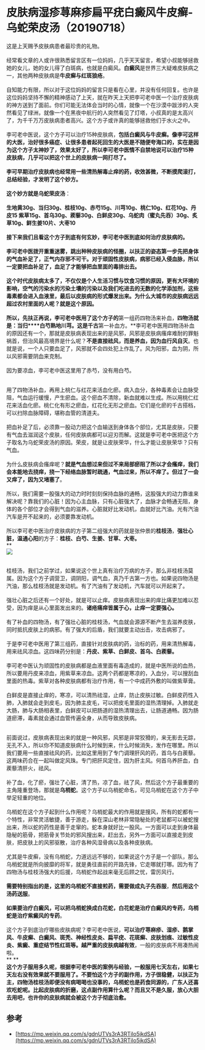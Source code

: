# 皮肤病湿疹荨麻疹扁平疣白癜风牛皮癣-乌蛇荣皮汤（20190718）


这是上天赐予皮肤病患者最珍贵的礼物。<br /> <br />经常看文章的人或许很熟悉留言区有一位妈妈，几乎天天留言，希望小叔能够拯救她的女儿，她的女儿得了白斑病，也就是白癜风。**白癜风**是世界三大疑难皮肤病之一，其他两种皮肤病是**牛皮癣与红斑狼疮**。<br /> <br />自知能力有限，所以对于这位妈妈的留言只是看在心里，并没有任何回复。也许是这位妈妈坚持不懈的精神感动了上天，就在昨天上天把李可老中医一个治疗皮肤病的神方送到了面前。你们可能无法体会当时的心情，就像一个在沙漠中跋涉的人突然看见了绿洲，就像一个在黑夜中航行的人突然看见了灯塔，小叔真的是太高兴了，为千千万万皮肤病患者高兴。这个方子或许真的能够拯救他们于水火之中。<br /> <br />李可老中医说，这个方子可以治疗15种皮肤病，**包括白癜风与牛皮癣。**像李可这样的大医，治好很多癌症、让很多患者起死回生的大医是不随便夸海口的，实在是因为这个方子太神妙了，效果太好了，所以李可老中医情不自禁地说可以治疗15种皮肤病，几乎可以把这个世上的皮肤病一网打尽了。<br /> <br />李可早期治疗皮肤病也经常用一些清热解毒止痒的药，收效甚微，不断摸爬滚打，总结经验，才发明了这个妙方。<br /> <br />这个妙方就是**乌蛇荣皮汤**：<br /> <br />**生地黄30g、当归30g、桂枝10g、赤芍15g、川芎10g、桃仁10g、红花10g、丹皮15 紫草15g、首乌30g、蒺藜30g、白鲜皮30g、乌蛇肉（蜜丸先吞）30g、炙草10g、鲜生姜10片、大枣10<br />** **<br />接下来我们且看这个方子到底有何玄妙，李可老中医到底如何治疗皮肤病的。<br /> <br />李可老中医拨开重重迷雾，跳出种种皮肤病的怪圈，**以扶正的姿态第一步先把身体的气血补足了**，正气内存邪不可干。对于顽固性皮肤病，病邪已经入侵血脉，所以一定要把血补足了，血足了才能够把血里面的毒排出去。<br /> <br />这个时代皮肤病太多了，不仅仅是个人生活习惯与饮食习惯的原因，更有大环境的影响，空气的污染水的污染土壤的污染以及我们吃进去的无数的化学添加剂，这些毒素都会进入血液里，最后以皮肤病的形式爆发出来。为什么大城市的皮肤病远远超过农村里面的人呢？就是这个原因。<br /> <br />所以，先扶正再说，李可老中医用了这个方子的**第一组药四物汤来补血，**四物汤就是：**当归****白芍熟地川芎**。这是千古**第一补血方。**李可老中医用四物汤补血的原因还有一个，那就是皮肤病表现出来的是风邪，风邪是皮肤病瘙痒难耐的罪魁祸首，但治风最高境界是什么呢？**不是直接祛风，而是养血，因为血行风自灭**。也就是说，一个人只要血足了，风邪就不会四处犯上作乱了。风为阳邪，血为阴，所以风邪需要阴血来克制。<br /> <br />因为要凉血，李可老中医这里用了赤芍，没有用白芍。

 <br />用了四物汤补血，再用上桃仁与红花来活血化瘀。病入血分，各种毒素会让血脉受阻，气血运行缓慢，产生瘀血。这个瘀血不清除，新血就难以生成。所以用桃仁红花来活血化瘀。桃仁化有形之瘀血，红花化无形之瘀血。它们是化瘀的千古搭档，可以扫除血脉障碍，堪称血管的清道夫。<br /> <br />把血补足了后，必须靠一股动力把这个血输送到身体各个部位，尤其是皮肤，只要有气血去滋润这个皮肤，任何皮肤病都可以迎刃而解。这就是李可老中医把这个方子取名为乌蛇荣皮汤的原因。荣皮，就是让皮肤荣华，什么才能让皮肤荣华？只有气血。<br /> <br />为什么皮肤病会瘙痒呢？**就是气血想过来但过不来局部瘀阻了所以才会瘙痒，我们会本能地去挠痒，挠一下经络血脉暂时疏通，气血过来，所以不痒了。但过了一会又痒了，因为又堵塞了**。<br /> <br />所以，我们需要一股强大的动力时时刻刻保持血脉的通畅，这股强大的动力靠谁来解决呢？靠我们的心脏！因为心主血脉，只有心脏强大了，血脉才会畅通无阻，身体的各个部位才会得到气血的滋养。心脏就好比发动机，血就好比汽油。光有汽油汽车是开不起来的，必须要靠发动机。<br /> <br />所以李可老中医治疗皮肤病的方子第二组强大的药就是张仲景的**桂枝汤**，**强壮心脏，温通心阳**的方子：**桂枝、白芍、生姜、甘草、大枣。**<br />**<br />![](https://cdn.nlark.com/yuque/0/2019/webp/101800/1563418344079-121d37e1-db55-40a9-832b-93cf202719cd.webp#align=left&display=inline&height=151&originHeight=1080&originWidth=1000&size=0&status=done&width=140)

 <br />桂枝汤，我们之前学过，如果说这个世上真有治疗万病的方子，那么非桂枝汤莫属。因为这个方子调营卫，调阴阳，调气血，真乃千古第一方也。如果说四物汤是汽油，那么桂枝汤就是发动机。有了汽油有了发动机，汽车就可以开起来了。<br /> <br />强壮心脏之后还有一个好处，就是可以止痒。皮肤病表现出来的痒比痛更加难以忍受，因为痒是从心里面发出来的。**诸疮痛痒皆属于心，止痒一定要强心。**<br /> <br />有了补血的四物汤，有了强壮心脏的桂枝汤，气血就会源源不断产生去滋养皮肤，同时抵抗皮肤上的病邪。有了强大的后盾，我们就要主动出击，攻击病邪了。<br /> <br />于是李可老中医用了第三组药，直接针对皮肤病的药，治标的药，用来清热解毒，用来祛风凉血。这四味药分别是：**丹皮、紫草、白鲜皮、首乌、白蒺藜。**<br /> <br />李可老中医认为顽固性的皮肤病都是血液里面有毒造成的，就是中医所说的血热，所以要用丹皮来凉血，用紫草来凉血。这两个药都是寒凉的，入血分，可以搜刮血里面的热毒。紫草对各种皮肤病都有治疗作用，有一个中成药外敷的叫做紫草膏。<br /> <br />白鲜皮是直接止痒的，寒凉，可以清热祛湿，止痒，防止皮肤过敏。白鲜皮药性入肺，入肺就会走到皮毛，因为肺主皮毛，可以把皮毛里面的湿热清理掉。入肺就走大肠，肺与大肠相表里，白鲜皮可以把肠道的湿热清理出去，让肠道通畅。因为肠道瘀滞，毒素就会通过血管传遍全身，从而导致皮肤病。

 <br />前面说过，皮肤病表现出来的就是一种风邪，风邪是非常狡猾的，来无影去无踪，无孔不入，所以你不知道皮肤病什么时候到来，什么时候消失，发作在哪里。所以我们要用一些直接祛风的药，比如这里用到了专门调理肝风的药，首乌与白蒺藜。这两味药合在一起叫做定风珠。专门把肝风定住，因为肝主风。何首乌养肝血，白蒺藜清肝火，祛风。<br /> <br />补了血，化了瘀，强壮了心脏，清了热，凉了血，祛了风，然后这个方子最重要的主角隆重登场，那就是**乌梢蛇**。这个方子以乌梢蛇命名，可见乌梢蛇在这个方子中举足轻重的地位。<br /> <br />乌梢蛇在这个方子起到什么作用呢？乌梢蛇最大的作用就是搜风，所有的蛇都有一个特性，非常灵活敏捷，善于游走，躲在深山老林非常隐秘处的老鼠都可以被蛇搜出来，所以蛇的药性是善于走窜的。蛇本身就好比一股风。一方面可以走到身体最隐秘的筋骨，把筋骨关节处的邪风搜出来，赶出去，另外一方面可以直接走到皮肤，把皮肤上的风邪驱散，治疗各种风湿骨病以及各种皮肤病。<br /> <br />尤其是牛皮癣，没有乌梢蛇，力道远远不够的，如果说这个方子是一个部队，那么乌梢蛇就是所向披靡的将军，就是勇往直前的开路先锋，它走哪就打哪。因为有了四物汤与桂枝汤强大的后援，乌梢蛇作起战来毫无后顾之忧，雷厉风行。<br /> <br />**需要特别指出的是，这里的乌梢蛇不直接煎药，需要做成丸子先吞服**，**然后用这个汤药送服**。<br /> <br />**如果要治疗白癜风，可以把乌梢蛇换成白花蛇，白花蛇是治疗白癜风的专药，乌梢蛇是治疗紫癜风的专药**。<br /> <br />这个方子到底治疗哪些皮肤病呢？李可老中医说，**可以治疗荨麻疹、湿疹、鹅掌风、牛皮癣、白癜风、斑秃、神经性皮炎、扁平疣、花斑癣、皮肤划痕、过敏性皮炎、紫癜、重症结节性红斑等。越严重的皮肤病越有效**，一般的皮肤病不用凑热闹啦。<br />** **<br />**这个方子服用多久呢，根据李可老中医的案例与经验，一般服用七天左右，如果七天左右没有效果就不要服用了。不要怕这个方子的副作用，方子很稳健，以扶正为主，四物汤桂枝汤即便没有病喝喝也没事的，乌梢蛇也是药食同源的，广东人还喜欢吃蛇呢。比起皮肤病的折磨，这点副作用算什么呢？而且又不是久服，放心大胆去用吧，也许你的皮肤病就会被这个方子彻底治愈。**

<a name="2U2td"></a>
## 参考

- [https://mp.weixin.qq.com/s/gdnUTVs3rA3RTilo5jkdSA](https://mp.weixin.qq.com/s/gdnUTVs3rA3RTilo5jkdSA)
